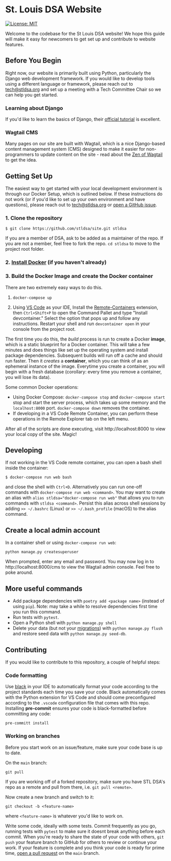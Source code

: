 # St. Louis DSA Website

[![License: MIT](https://img.shields.io/badge/License-MIT-yellow.svg)](https://opensource.org/licenses/MIT)

Welcome to the codebase for the St Louis DSA website! We hope this guide will make it easy for newcomers to get set up and contribute to website features.

## Before You Begin

Right now, our website is primarily built using Python, particularly the Django web development framework. If you would like to develop tools using a different language or framework, please reach out to tech@stldsa.org and set up a meeting with a Tech Committee Chair so we can help you get started.

### Learning about Django

 If you'd like to learn the basics of Django, their [official tutorial](https://docs.djangoproject.com/en/3.2/intro/tutorial01/) is excellent.

### Wagtail CMS

Many pages on our site are built with Wagtail, which is a nice Django-based content management system (CMS) designed to make it easier for non-programmers to update content on the site - read about the [Zen of Wagtail](https://docs.wagtail.io/en/stable/getting_started/the_zen_of_wagtail.html) to get the idea.

## Getting Set Up

The easiest way to get started with your local development environment is through our Docker Setup, which is outlined below. If these instructions do not work (or if you'd like to set up your own environment and have questions), please reach out to tech@stldsa.org or [open a GitHub issue](https://github.com/stldsa/site/issues/new/choose).

### 1. Clone the repository

    $ git clone https://github.com/stldsa/site.git stldsa

If you are a member of DSA, ask to be added as a maintainer of the repo. If you are not a member, feel free to fork the repo. `cd stldsa` to move to the project root folder.

### 2. [Install Docker](https://docs.docker.com/engine/install/) (if you haven't already)

### 3. Build the Docker Image and create the Docker container

There are two extremely easy ways to do this.

1. `docker-compose up`
    
2. Using [VS Code](https://code.visualstudio.com/) as your IDE, Install the [Remote-Containers](https://marketplace.visualstudio.com/items?itemName=ms-vscode-remote.remote-containers) extension, then `Ctrl+Shift+P` to open the Command Pallet and type "Install devcontainer." Select the option that pops up and follow any instructions. Restart your shell and run `devcontainer open` in your console from the project root.


The first time you do this, the *build* process is run to create a Docker **image**, which is a static blueprint for a Docker container. This will take a few minutes and does things like set up the operating system and install package dependencies. Subsequent builds will run off a cache and should run faster. Then it *creates* a **container**, which you can think of as an ephemeral instance of the image.  Everytime you create a container, you will begin with a fresh database (corollary: every time you remove a container, you will lose its data).
 
Some common Docker operations:

- Using Docker Compose: `docker-compose stop` and `docker-compose start` stop and start the server process, which takes up some memory and the `localhost:8000` port. `docker-compose down` removes the container.
- If developing in a VS Code Remote Container, you can perform these operations in the Remote Explorer tab on the left menu. 
 
 After all of the scripts are done executing, visit http://localhost:8000 to view your local copy of the site. Magic!
    

## Developing

If not working in the VS Code remote container, you can open a bash shell inside the container:

    $ docker-compose run web bash

and close the shell with `Ctrl+D`. Alternatively you can run one-off commands with `docker-compose run web <command>`. You may want to create an alias with `alias stldsa="docker-compose run web"` that allows you to run commands with `stldsa <command>`. Persist this alias across shell sessions by adding `>> ~/.bashrc` (Linux) or `>> ~/.bash_profile` (macOS) to the alias command.

## Create a local admin account

In a container shell or using `docker-compose run web`: 

    python manage.py createsuperuser

When prompted, enter any email and password. You may now log in to http://localhost:8000/cms to view the Wagtail admin console. Feel free to poke around.

## More useful commands
- Add package dependencies with `poetry add <package name>` (instead of using `pip`). Note: may take a while to resolve dependencies first time you run this command.
- Run tests with `pytest`.
- Open a Python shell with `python manage.py shell`
- Delete your data (but not your [migrations](https://docs.djangoproject.com/en/3.2/topics/migrations/)) with `python manage.py flush` and restore seed data with `python manage.py seed-db`.

## Contributing

If you would like to contribute to this repository, a couple of helpful steps:

### Code formatting

Use [black](https://github.com/psf/black) in your IDE to automatically format your code according to the project standards each time you save your code. Black automatically comes with the Python extension for VS Code and should come preconfigured according to the `.vscode` configuration file that comes with this repo. Installing **pre-commit** ensures your code is black-formatted before committing any code:

    pre-committ install

### Working on branches

Before you start work on an issue/feature, make sure your code base is up to date. 

On the `main` branch:

    git pull

If you are working off of a forked repository, make sure you have STL DSA's repo as a remote and pull from there, i.e. `git pull <remote>`. 

Now create a new branch and switch to it:

    git checkout -b <feature-name>

where `<feature-name>` is whatever you'd like to work on.

Write some code, ideally with some tests. Commit frequently as you go, running tests with `pytest` to make sure it doesnt break anything before each commit. When you're ready to share the state of your code with others, `git push` your feature branch to GitHub for others to review or continue your work. If your feature is complete and you think your code is ready for prime time, [open a pull request](https://docs.github.com/en/github/collaborating-with-pull-requests/proposing-changes-to-your-work-with-pull-requests/creating-a-pull-request) on the `main` branch.
